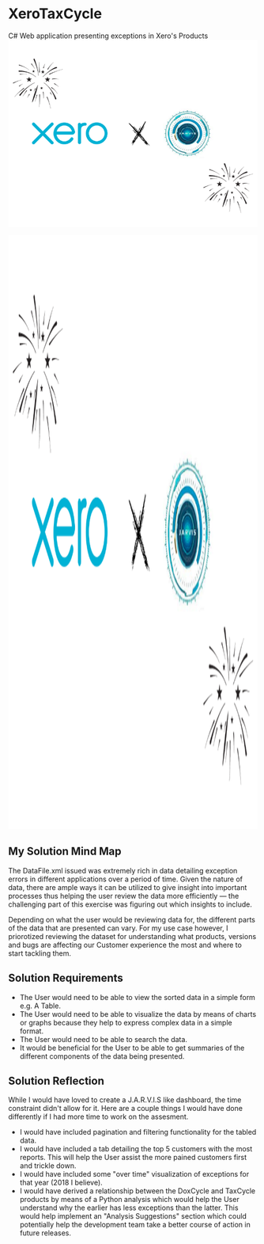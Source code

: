 # XeroTaxCycle
C# Web application presenting exceptions in Xero's Products
![Xero x Jarvis](readme.png)

<img src="readme.png" alt="Xero x Jarvis" width="1200" height="1200">

## My Solution Mind Map
The DataFile.xml issued was extremely rich in data detailing exception errors in different applications over a period of time. Given the nature of data, there are ample ways it can be utilized to give insight into important processes thus helping the user review the data more efficiently — the challenging part of this exercise was figuring out which insights to include.

Depending on what the user would be reviewing data for, the different parts of the data that are presented can vary. For my use case however, I priorotized reviewing the dataset for understanding what products, versions and bugs are affecting our Customer experience the most and where to start tackling them.

## Solution Requirements
- The User would need to be able to view the sorted data in a simple form e.g. A Table.
- The User would need to be able to visualize the data by means of charts or graphs because they help to express complex data in a simple format. 
- The User would need to be able to search the data.
- It would be beneficial for the User to be able to get summaries of the different components of the data being presented.

## Solution Reflection
While I would have loved to create a J.A.R.V.I.S like dashboard, the time constraint didn't allow for it. Here are a couple things I would have done differently if I had more time to work on the assesment.
- I would have included pagination and filtering functionality for the tabled data.
- I would have included a tab detailing the top 5 customers with the most reports. This will help the User assist the more pained customers first and trickle down.
- I would have included some "over time" visualization of exceptions for that year (2018 I believe).
- I would have derived a relationship between the DoxCycle and TaxCycle products by means of a Python analysis which would help the User understand why the earlier has less exceptions than the latter. This would help implement an "Analysis Suggestions" section which could potentially help the development team take a better course of action in future releases.
